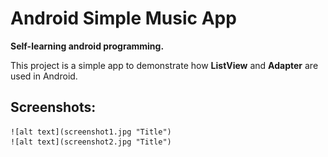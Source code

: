 # Android Simple Music App

**Self-learning android programming.**

This project is a simple app to demonstrate how **ListView** and **Adapter** are used in Android.

## Screenshots:
    ![alt text](screenshot1.jpg "Title")
    ![alt text](screenshot2.jpg "Title")
